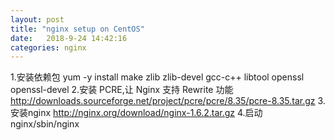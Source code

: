 ```yaml
---
layout: post
title: "nginx setup on CentOS"
date:   2018-9-24 14:42:16
categories: nginx
---
```


1.安装依赖包
yum -y install make zlib zlib-devel gcc-c++ libtool  openssl openssl-devel
2.安装 PCRE,让 Nginx 支持 Rewrite 功能
http://downloads.sourceforge.net/project/pcre/pcre/8.35/pcre-8.35.tar.gz
3.安装nginx
http://nginx.org/download/nginx-1.6.2.tar.gz
4.启动
nginx/sbin/nginx 

